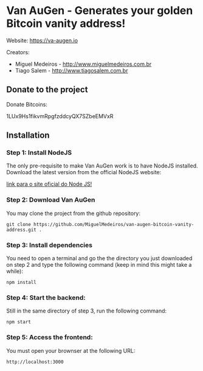 # Van AuGen - Generates your golden Bitcoin vanity address!
Website: https://va-augen.io

Creators: 
- Miguel Medeiros - http://www.miguelmedeiros.com.br
- Tiago Salem - http://www.tiagosalem.com.br


## Donate to the project
Donate Bitcoins: 

1LUx9Hs1fikvmRpgfzddcyQX7SZbeEMVxR


## Installation

### Step 1: Install NodeJS
The only pre-requisite to make Van AuGen work is to have NodeJS installed.
Download the latest version from the official NodeJS website:

[link para o site oficial do Node JS!](https://nodejs.org/en/)

### Step 2: Download Van AuGen
You may clone the project from the github repository:
```
git clone https://github.com/MiguelMedeiros/van-augen-bitcoin-vanity-address.git .
```

### Step 3: Install dependencies
You need to open a terminal and go the the directory you just downloaded on step 2 and type the following command (keep in mind this might take a while):
```
npm install
```

### Step 4: Start the backend:
Still in the same directory of step 3, run the following command:
```
npm start
```

### Step 5: Access the frontend:
You must open your brownser at the following URL:
```
http://localhost:3000
```